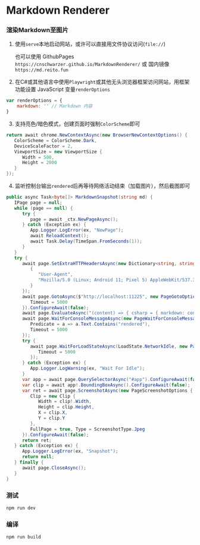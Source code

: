 # Markdown Renderer

### 渲染Markdown至图片

1. 使用`serve`本地启动网站，或许可以直接用文件协议访问(`file://`)

    也可以使用 GithubPages `https://cnschwarzer.github.io/MarkdownRenderer/` 或 国内镜像 `https://md.reito.fun`

2. 在C#或其他语言中使用`Playwright`或其他无头浏览器框架访问网站，用框架功能设置 JavaScript 变量`renderOptions`

```js
var renderOptions = {
    markdown: '' // Markdown 内容
} 
```

3. 支持亮色/暗色模式，创建页面时强制`ColorScheme`即可

```c#
return await chrome.NewContextAsync(new BrowserNewContextOptions() {
   ColorScheme = ColorScheme.Dark,
   DeviceScaleFactor = 2,
   ViewportSize = new ViewportSize {
      Width = 500,
      Height = 2000
   }
});
```

4. 监听控制台输出`rendered`后再等待网络活动结束（加载图片），然后截图即可

```c#
public async Task<byte[]> MarkdownSnapshot(string md) { 
   IPage page = null;
   while (page == null) {
      try {
         page = await _ctx.NewPageAsync();
      } catch (Exception ex) {
         App.Logger.LogError(ex, "NewPage");
         await ReloadContext();
         await Task.Delay(TimeSpan.FromSeconds(1));
      }
   }
   try {
      await page.SetExtraHTTPHeadersAsync(new Dictionary<string, string> {
         {
            "User-Agent",
            "Mozilla/5.0 (Linux; Android 11; Pixel 5) AppleWebKit/537.36 (KHTML, like Gecko) Chrome/90.0.4430.91 Mobile Safari/537.36"
         }
      });
      await page.GotoAsync($"http://localhost:11225", new PageGotoOptions() {
         Timeout = 5000
      }).ConfigureAwait(false);
      await page.EvaluateAsync("(content) => { csharp = { markdown: content } }", md);
      await page.WaitForConsoleMessageAsync(new PageWaitForConsoleMessageOptions() {
         Predicate = a => a.Text.Contains("rendered"),
         Timeout = 5000
      });
      try {
         await page.WaitForLoadStateAsync(LoadState.NetworkIdle, new PageWaitForLoadStateOptions() {
            Timeout = 5000
         });
      } catch (Exception ex) {
         App.Logger.LogWarning(ex, "Wait For Idle");
      }
      var app = await page.QuerySelectorAsync("#app").ConfigureAwait(false);
      var clip = await app!.BoundingBoxAsync().ConfigureAwait(false);
      var ret = await page.ScreenshotAsync(new PageScreenshotOptions {
         Clip = new Clip {
            Width = clip!.Width,
            Height = clip.Height,
            X = clip.X,
            Y = clip.Y
         },
         FullPage = true, Type = ScreenshotType.Jpeg
      }).ConfigureAwait(false);
      return ret;
   } catch (Exception ex) {
      App.Logger.LogError(ex, "Snapshot");
      return null;
   } finally {
      await page.CloseAsync();
   }
}
```

### 测试

```sh
npm run dev
```

### 编译

```sh
npm run build
```
